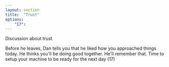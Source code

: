 ```yaml
---
layout: section
title:  "Trust"
options:
    "17":
---
```

Discussion about trust

Before he leaves, Dan tells you that he liked how you approached things today. He thinks you'll be doing good together. He'll remember that. Time to setup your machine to be ready for the next day (17)
